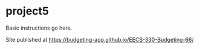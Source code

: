 # project5
Basic instructions go here.

Site published at https://budgeting-app.github.io/EECS-330-Budgeting-66/
